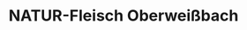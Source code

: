 ---
title: "NATUR-Fleisch Oberweißbach"
url: /neuhaus-am-rennweg/natur-fleisch-oberweissbach/
shop: Metzgerei
---